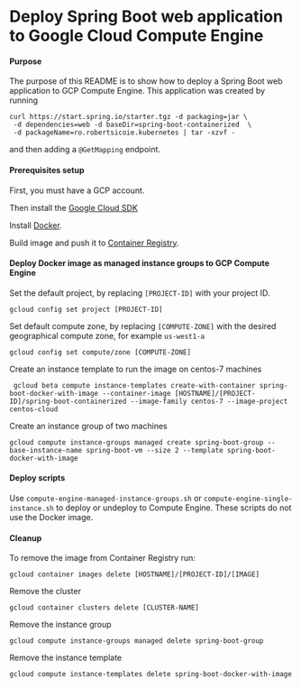 Deploy Spring Boot web application to Google Cloud Compute Engine
===========================================================================

#### Purpose
The purpose of this README is to show how to deploy a Spring Boot web application to GCP Compute Engine.
This application was created by running
```
curl https://start.spring.io/starter.tgz -d packaging=jar \ 
 -d dependencies=web -d baseDir=spring-boot-containerized  \
 -d packageName=ro.robertsicoie.kubernetes | tar -xzvf -
```
and then adding a `@GetMapping` endpoint.

#### Prerequisites setup
First, you must have a GCP account.

Then install the [Google Cloud SDK](https://cloud.google.com/sdk/docs/quickstarts)

Install [Docker](https://docs.docker.com/install/). 

Build image and push it to [Container Registry](README.docker.md).
 

#### Deploy Docker image as managed instance groups to GCP Compute Engine

Set the default project, by replacing `[PROJECT-ID]` with your project ID.
```
gcloud config set project [PROJECT-ID]
```

Set default compute zone, by replacing `[COMPUTE-ZONE]` with the desired geographical compute zone, for example `us-west1-a`
```
gcloud config set compute/zone [COMPUTE-ZONE]
```

Create an instance template to run the image on centos-7 machines 
```
 gcloud beta compute instance-templates create-with-container spring-boot-docker-with-image --container-image [HOSTNAME]/[PROJECT-ID]/spring-boot-containerized --image-family centos-7 --image-project centos-cloud
```

Create an instance group of two machines
```
gcloud compute instance-groups managed create spring-boot-group --base-instance-name spring-boot-vm --size 2 --template spring-boot-docker-with-image
```

#### Deploy scripts

Use ```compute-engine-managed-instance-groups.sh``` or ```compute-engine-single-instance.sh``` to deploy or undeploy to Compute Engine. These scripts do not use the Docker image.

#### Cleanup
To remove the image from Container Registry run:
```
gcloud container images delete [HOSTNAME]/[PROJECT-ID]/[IMAGE]
```

Remove the cluster
```
gcloud container clusters delete [CLUSTER-NAME]
```

Remove the instance group
```
gcloud compute instance-groups managed delete spring-boot-group
```

Remove the instance template
```
gcloud compute instance-templates delete spring-boot-docker-with-image
```
